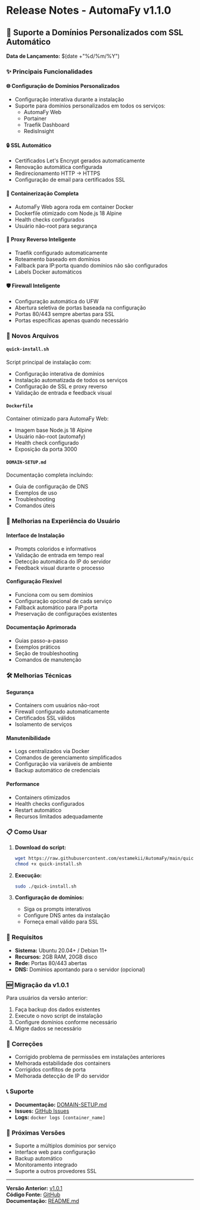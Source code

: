 # Release Notes - AutomaFy v1.1.0

## 🚀 Suporte a Domínios Personalizados com SSL Automático

**Data de Lançamento:** $(date +"%d/%m/%Y")

### ✨ Principais Funcionalidades

#### 🌐 **Configuração de Domínios Personalizados**
- Configuração interativa durante a instalação
- Suporte para domínios personalizados em todos os serviços:
  - AutomaFy Web
  - Portainer
  - Traefik Dashboard
  - RedisInsight

#### 🔒 **SSL Automático**
- Certificados Let's Encrypt gerados automaticamente
- Renovação automática configurada
- Redirecionamento HTTP → HTTPS
- Configuração de email para certificados SSL

#### 🐳 **Containerização Completa**
- AutomaFy Web agora roda em container Docker
- Dockerfile otimizado com Node.js 18 Alpine
- Health checks configurados
- Usuário não-root para segurança

#### 🔧 **Proxy Reverso Inteligente**
- Traefik configurado automaticamente
- Roteamento baseado em domínios
- Fallback para IP:porta quando domínios não são configurados
- Labels Docker automáticos

#### 🛡️ **Firewall Inteligente**
- Configuração automática do UFW
- Abertura seletiva de portas baseada na configuração
- Portas 80/443 sempre abertas para SSL
- Portas específicas apenas quando necessário

### 📁 **Novos Arquivos**

#### `quick-install.sh`
Script principal de instalação com:
- Configuração interativa de domínios
- Instalação automatizada de todos os serviços
- Configuração de SSL e proxy reverso
- Validação de entrada e feedback visual

#### `Dockerfile`
Container otimizado para AutomaFy Web:
- Imagem base Node.js 18 Alpine
- Usuário não-root (automafy)
- Health check configurado
- Exposição da porta 3000

#### `DOMAIN-SETUP.md`
Documentação completa incluindo:
- Guia de configuração de DNS
- Exemplos de uso
- Troubleshooting
- Comandos úteis

### 🔄 **Melhorias na Experiência do Usuário**

#### **Interface de Instalação**
- Prompts coloridos e informativos
- Validação de entrada em tempo real
- Detecção automática do IP do servidor
- Feedback visual durante o processo

#### **Configuração Flexível**
- Funciona com ou sem domínios
- Configuração opcional de cada serviço
- Fallback automático para IP:porta
- Preservação de configurações existentes

#### **Documentação Aprimorada**
- Guias passo-a-passo
- Exemplos práticos
- Seção de troubleshooting
- Comandos de manutenção

### 🛠️ **Melhorias Técnicas**

#### **Segurança**
- Containers com usuários não-root
- Firewall configurado automaticamente
- Certificados SSL válidos
- Isolamento de serviços

#### **Manutenibilidade**
- Logs centralizados via Docker
- Comandos de gerenciamento simplificados
- Configuração via variáveis de ambiente
- Backup automático de credenciais

#### **Performance**
- Containers otimizados
- Health checks configurados
- Restart automático
- Recursos limitados adequadamente

### 📋 **Como Usar**

1. **Download do script:**
   ```bash
   wget https://raw.githubusercontent.com/estamekii/AutomaFy/main/quick-install.sh
   chmod +x quick-install.sh
   ```

2. **Execução:**
   ```bash
   sudo ./quick-install.sh
   ```

3. **Configuração de domínios:**
   - Siga os prompts interativos
   - Configure DNS antes da instalação
   - Forneça email válido para SSL

### 🔧 **Requisitos**

- **Sistema:** Ubuntu 20.04+ / Debian 11+
- **Recursos:** 2GB RAM, 20GB disco
- **Rede:** Portas 80/443 abertas
- **DNS:** Domínios apontando para o servidor (opcional)

### 🆕 **Migração da v1.0.1**

Para usuários da versão anterior:
1. Faça backup dos dados existentes
2. Execute o novo script de instalação
3. Configure domínios conforme necessário
4. Migre dados se necessário

### 🐛 **Correções**

- Corrigido problema de permissões em instalações anteriores
- Melhorada estabilidade dos containers
- Corrigidos conflitos de porta
- Melhorada detecção de IP do servidor

### 📞 **Suporte**

- **Documentação:** [DOMAIN-SETUP.md](./DOMAIN-SETUP.md)
- **Issues:** [GitHub Issues](https://github.com/estamekii/AutomaFy/issues)
- **Logs:** `docker logs [container_name]`

### 🎯 **Próximas Versões**

- Suporte a múltiplos domínios por serviço
- Interface web para configuração
- Backup automático
- Monitoramento integrado
- Suporte a outros provedores SSL

---

**Versão Anterior:** [v1.0.1](https://github.com/estamekii/AutomaFy/releases/tag/v1.0.1)  
**Código Fonte:** [GitHub](https://github.com/estamekii/AutomaFy)  
**Documentação:** [README.md](./README.md)